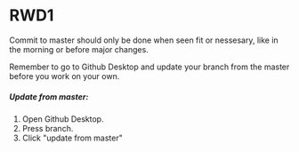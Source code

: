 # RWD1

Commit to master should only be done when seen fit or nessesary, like in the morning or before major changes.

Remember to go to Github Desktop and update your branch from the master before you work on your own.


##### Update from master:
1. Open Github Desktop.
2. Press branch.
3. Click "update from master"
